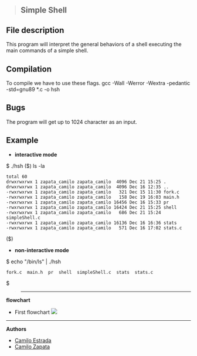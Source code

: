 


>Simple Shell
>---
**File description**
 ---
This program will interpret the general behaviors of a shell executing the main commands of a simple shell.

**Compilation**
---
To compile we have to use these flags.
gcc -Wall -Werror -Wextra -pedantic -std=gnu89 *.c -o hsh

**Bugs**
---
The program will get up to 1024 character as an input.

**Example**
---
- **interactive mode**

$ ./hsh
($) ls -la

    total 60
    drwxrwxrwx 1 zapata_camilo zapata_camilo  4096 Dec 21 15:25 .
    drwxrwxrwx 1 zapata_camilo zapata_camilo  4096 Dec 16 12:35 ..
    -rwxrwxrwx 1 zapata_camilo zapata_camilo   321 Dec 15 11:30 fork.c
    -rwxrwxrwx 1 zapata_camilo zapata_camilo   158 Dec 19 16:03 main.h
    -rwxrwxrwx 1 zapata_camilo zapata_camilo 16456 Dec 16 15:33 pr
    -rwxrwxrwx 1 zapata_camilo zapata_camilo 16424 Dec 21 15:25 shell
    -rwxrwxrwx 1 zapata_camilo zapata_camilo   686 Dec 21 15:24 simpleShell.c
    -rwxrwxrwx 1 zapata_camilo zapata_camilo 16136 Dec 16 16:36 stats
    -rwxrwxrwx 1 zapata_camilo zapata_camilo   571 Dec 16 17:02 stats.c

($)
- **non-interactive mode**

$ echo "/bin/ls" | ./hsh

    fork.c  main.h  pr  shell  simpleShell.c  stats  stats.c
$

>---
**flowchart**
 - First flowchart
	<img src= https://blogger.googleusercontent.com/img/b/R29vZ2xl/AVvXsEisr5URAupB5cmsVMs2RpUoEw2aCmGM9b-Yk4BWBdkS1wdufTttC_LBkmt0N5BwhTj6uPnUUbSbJaPg_PvL19pPCoOBw7sQw1XtzdqlG2i8m4UOoKqjnqmXuVVT0pySfuAiX2n8Xo4tFlIFOX4RCRQgsQVwcsfbDky23leJHJdBjdt_gwpWsI6EGOdByA/s1325/simpleShell.jpg>
---


**Authors**
 
 - <a href = "https://github.com/cestrad5">Camilo Estrada<a>
 - <a href = "https://github.com/ZapataCamilo">Camilo Zapata<a>

